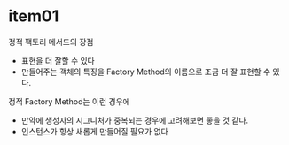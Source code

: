 # item01
정적 팩토리 메서드의 장점
- 표현을 더 잘할 수 있다
- 만들어주는 객체의 특징을 Factory Method의 이름으로 조금 더 잘 표현할 수 있다.

정적 Factory Method는 이런 경우에
- 만약에 생성자의 시그니처가 중복되는 경우에 고려해보면 좋을 것 같다.
- 인스턴스가 항상 새롭게 만들어질 필요가 없다